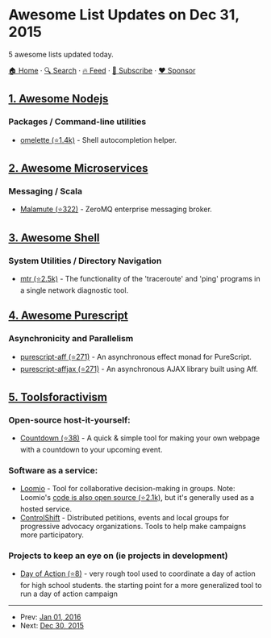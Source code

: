 # Awesome List Updates on Dec 31, 2015

5 awesome lists updated today.

[🏠 Home](/README.md) · [🔍 Search](https://www.trackawesomelist.com/search/) · [🔥 Feed](https://www.trackawesomelist.com/rss.xml) · [📮 Subscribe](https://trackawesomelist.us17.list-manage.com/subscribe?u=d2f0117aa829c83a63ec63c2f&id=36a103854c) · [❤️  Sponsor](https://github.com/sponsors/theowenyoung)



## [1. Awesome Nodejs](/content/sindresorhus/awesome-nodejs/README.md)

### Packages / Command-line utilities

*   [omelette (⭐1.4k)](https://github.com/f/omelette) - Shell autocompletion helper.

## [2. Awesome Microservices](/content/mfornos/awesome-microservices/README.md)

### Messaging / Scala

*   [Malamute (⭐322)](https://github.com/zeromq/malamute) - ZeroMQ enterprise messaging broker.

## [3. Awesome Shell](/content/alebcay/awesome-shell/README.md)

### System Utilities / Directory Navigation

*   [mtr (⭐2.5k)](https://github.com/traviscross/mtr) - The functionality of the 'traceroute' and 'ping' programs in a single network diagnostic tool.

## [4. Awesome Purescript](/content/passy/awesome-purescript/README.md)

### Asynchronicity and Parallelism

*   [purescript-aff (⭐271)](https://github.com/slamdata/purescript-aff) - An asynchronous effect monad for PureScript.
*   [purescript-affjax (⭐271)](https://github.com/slamdata/purescript-aff) - An asynchronous AJAX library built using Aff.

## [5. Toolsforactivism](/content/drewrwilson/toolsforactivism/README.md)

### Open-source host-it-yourself:

*   [Countdown (⭐38)](https://github.com/drewrwilson/countdown) - A quick & simple tool for making your own webpage with a countdown to your upcoming event.

### Software as a service:

*   [Loomio](https://www.loomio.org/) - Tool for collaborative decision-making in groups. Note: Loomio's [code is also open source (⭐2.1k)](https://github.com/loomio/loomio), but it's generally used as a hosted service.
*   [ControlShift](https://www.controlshiftlabs.com/) - Distributed petitions, events and local groups for progressive advocacy organizations. Tools to help make campaigns more participatory.

### Projects to keep an eye on (ie projects in development)

*   [Day of Action (⭐8)](https://github.com/handsupwalkout/handsupwalkout.github.io) - very rough tool used to coordinate a day of action for high school students. the starting point for a more generalized tool to run a day of action campaign

---

- Prev: [Jan 01, 2016](/content/2016/01/01/README.md)
- Next: [Dec 30, 2015](/content/2015/12/30/README.md)